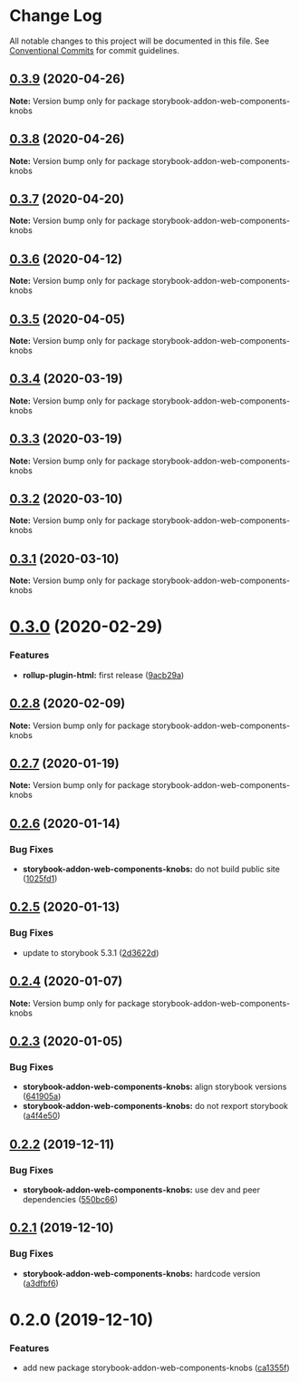 # Change Log

All notable changes to this project will be documented in this file.
See [Conventional Commits](https://conventionalcommits.org) for commit guidelines.

## [0.3.9](https://github.com/open-wc/open-wc/compare/storybook-addon-web-components-knobs@0.3.8...storybook-addon-web-components-knobs@0.3.9) (2020-04-26)

**Note:** Version bump only for package storybook-addon-web-components-knobs





## [0.3.8](https://github.com/open-wc/open-wc/compare/storybook-addon-web-components-knobs@0.3.7...storybook-addon-web-components-knobs@0.3.8) (2020-04-26)

**Note:** Version bump only for package storybook-addon-web-components-knobs





## [0.3.7](https://github.com/open-wc/open-wc/compare/storybook-addon-web-components-knobs@0.3.6...storybook-addon-web-components-knobs@0.3.7) (2020-04-20)

**Note:** Version bump only for package storybook-addon-web-components-knobs





## [0.3.6](https://github.com/open-wc/open-wc/compare/storybook-addon-web-components-knobs@0.3.5...storybook-addon-web-components-knobs@0.3.6) (2020-04-12)

**Note:** Version bump only for package storybook-addon-web-components-knobs





## [0.3.5](https://github.com/open-wc/open-wc/compare/storybook-addon-web-components-knobs@0.3.4...storybook-addon-web-components-knobs@0.3.5) (2020-04-05)

**Note:** Version bump only for package storybook-addon-web-components-knobs





## [0.3.4](https://github.com/open-wc/open-wc/compare/storybook-addon-web-components-knobs@0.3.3...storybook-addon-web-components-knobs@0.3.4) (2020-03-19)

**Note:** Version bump only for package storybook-addon-web-components-knobs





## [0.3.3](https://github.com/open-wc/open-wc/compare/storybook-addon-web-components-knobs@0.3.2...storybook-addon-web-components-knobs@0.3.3) (2020-03-19)

**Note:** Version bump only for package storybook-addon-web-components-knobs





## [0.3.2](https://github.com/open-wc/open-wc/compare/storybook-addon-web-components-knobs@0.3.1...storybook-addon-web-components-knobs@0.3.2) (2020-03-10)

**Note:** Version bump only for package storybook-addon-web-components-knobs





## [0.3.1](https://github.com/open-wc/open-wc/compare/storybook-addon-web-components-knobs@0.3.0...storybook-addon-web-components-knobs@0.3.1) (2020-03-10)

**Note:** Version bump only for package storybook-addon-web-components-knobs





# [0.3.0](https://github.com/open-wc/open-wc/compare/storybook-addon-web-components-knobs@0.2.8...storybook-addon-web-components-knobs@0.3.0) (2020-02-29)


### Features

* **rollup-plugin-html:** first release ([9acb29a](https://github.com/open-wc/open-wc/commit/9acb29ac84b0ef7e2b06c57043c9d2c76d5a29c0))





## [0.2.8](https://github.com/open-wc/open-wc/compare/storybook-addon-web-components-knobs@0.2.7...storybook-addon-web-components-knobs@0.2.8) (2020-02-09)

**Note:** Version bump only for package storybook-addon-web-components-knobs





## [0.2.7](https://github.com/open-wc/open-wc/compare/storybook-addon-web-components-knobs@0.2.6...storybook-addon-web-components-knobs@0.2.7) (2020-01-19)

**Note:** Version bump only for package storybook-addon-web-components-knobs





## [0.2.6](https://github.com/open-wc/open-wc/compare/storybook-addon-web-components-knobs@0.2.5...storybook-addon-web-components-knobs@0.2.6) (2020-01-14)


### Bug Fixes

* **storybook-addon-web-components-knobs:** do not build public site ([1025fd1](https://github.com/open-wc/open-wc/commit/1025fd1b626551427198d36d6a4e44bded845095))





## [0.2.5](https://github.com/open-wc/open-wc/compare/storybook-addon-web-components-knobs@0.2.4...storybook-addon-web-components-knobs@0.2.5) (2020-01-13)


### Bug Fixes

* update to storybook 5.3.1 ([2d3622d](https://github.com/open-wc/open-wc/commit/2d3622d41412cc5d858d3b1e6791035ed1d76e12))





## [0.2.4](https://github.com/open-wc/open-wc/compare/storybook-addon-web-components-knobs@0.2.3...storybook-addon-web-components-knobs@0.2.4) (2020-01-07)

**Note:** Version bump only for package storybook-addon-web-components-knobs





## [0.2.3](https://github.com/open-wc/open-wc/compare/storybook-addon-web-components-knobs@0.2.2...storybook-addon-web-components-knobs@0.2.3) (2020-01-05)


### Bug Fixes

* **storybook-addon-web-components-knobs:** align storybook versions ([641905a](https://github.com/open-wc/open-wc/commit/641905a5216276f4b5cc2b600ceb44c5ac2033dc))
* **storybook-addon-web-components-knobs:** do not rexport storybook ([a4f4e50](https://github.com/open-wc/open-wc/commit/a4f4e508c637488d17ab7498f6abe4114b130772))





## [0.2.2](https://github.com/open-wc/open-wc/compare/storybook-addon-web-components-knobs@0.2.1...storybook-addon-web-components-knobs@0.2.2) (2019-12-11)


### Bug Fixes

* **storybook-addon-web-components-knobs:** use dev and peer dependencies ([550bc66](https://github.com/open-wc/open-wc/commit/550bc667b047619a4188a264ba91b4c220541bd7))





## [0.2.1](https://github.com/open-wc/open-wc/compare/storybook-addon-web-components-knobs@0.2.0...storybook-addon-web-components-knobs@0.2.1) (2019-12-10)


### Bug Fixes

* **storybook-addon-web-components-knobs:** hardcode version ([a3dfbf6](https://github.com/open-wc/open-wc/commit/a3dfbf60b9c8c9f022f79dc59ec3ca6caf9757b3))





# 0.2.0 (2019-12-10)


### Features

* add new package storybook-addon-web-components-knobs ([ca1355f](https://github.com/open-wc/open-wc/commit/ca1355f24abcc3ad43ce245548ba779f3c9d646a))
